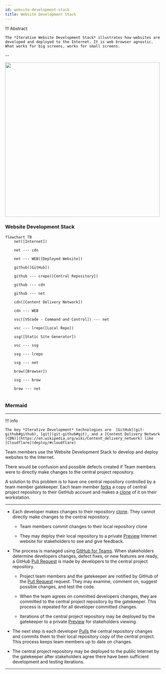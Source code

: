 ```yaml
---
id: website-development-stack
title: Website Development Stack
---
```


!!! Abstract 

	The *Iterative Website Development Stack* illustrates how websites are developed and deployed to the Internet. It is web browser agnostic. What works for big screens, works for small screens.


--
<!--
![Developer Iterative Development Stack](/img/websitedev.png)
-->

<img src="/img/websitedev.png" width="500" />

### Website Development Stack

``` mermaid
flowchart TB
	net([Internet]) 

	net --- cdn

	net --- WEB([Deployed Website])

	github([GitHub]) 

	github --- crepo([Central Repository])

	github --- cdn

	github --- net
	
	cdn([Content Delivery Network])

	cdn --- WEB

	vsc([VScode - Command and Control]) --- net 
	
	vsc --- lrepo([Local Repo])

	ssg([Static Site Generator])

	vsc --- ssg

	ssg --- lrepo

	ssg --- net

	brow([Browser])

	ssg --- brow

	brow --- net


```

### Mermaid
---

!!! info

	The key *Iterative Development* technologies are  [GitHub](git-github#github), [git](git-github#git), and a [Content Delivery Network (CDN)](https://en.wikipedia.org/wiki/Content_delivery_network) like [Cloudflare](deploy/#cloudflare)



Team members use the Website Development Stack to develop and deploy websites to the Internet. 

There would be confusion and possible defects created if Team members were to directly make changes to the central project repository.  

A solution to this problem is to have one central repository controlled by a team member gatekeeper. Each team member [forks](git-github#fork) a copy of central project repository to their GetHub account and makes a [clone](glossary#clone) of it on their workstation.

---


- Each developer makes changes to their repository [clone](glossary#clone). They cannot directly make changes to the central repository.

	- Team members commit changes to their local repository clone

	- They may deploy their local repository to a private [Preview](deploy#preview) Internet website for stakeholders to see and give feedback. 

- The process is managed using [GitHub for Teams](https://github.com/team). When stakeholders determine developers changes, defect fixes, or new features are ready, a GitHub [Pull Request](git-github#pull-request) is made by developers to the central project repository. 

	- Project team members and the gatekeeper are notified by GitHub of the [Pull Request](git-github#pull-request) request. They may examine, comment on, suggest possible changes, and test the code. 

	- When the team agrees on committed developers changes, they are committed to the central project repository by the gatekeeper. This process is repeated for all developer committed changes. 

	- Iterations of the central project repository may be deployed by the gatekeeper to a private [Preview](deploy#preview)  for stakeholders viewing. 

- The next step is each developer [Pulls](git-github#pull) the central repository changes and commits them to their local repository copy of the central project. This process keeps team members up to date on changes.

- The central project repository may be deployed to the public Internet by the gatekeeper after stakeholders agree there have been sufficient development and testing iterations.

---

